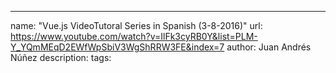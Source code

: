 ---
name: "Vue.js VideoTutoral Series in Spanish (3-8-2016)"
url: https://www.youtube.com/watch?v=IlFk3cyRB0Y&list=PLM-Y_YQmMEqD2EWfWpSbiV3WgShRRW3FE&index=7
author: Juan Andrés Núñez
description:
tags:
